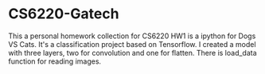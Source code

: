 # CS6220-Gatech
This a personal homework collection for CS6220
HW1 is a ipython for Dogs VS Cats. It's a classification project based on Tensorflow. I created a model with three layers, two for convolution and one for flatten. There is load_data function for reading images.

